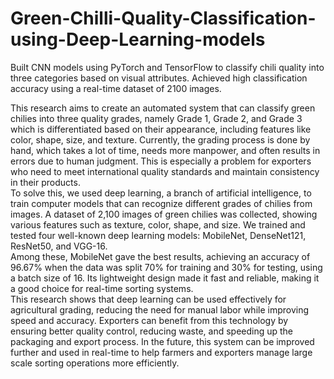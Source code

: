 # Green-Chilli-Quality-Classification-using-Deep-Learning-models
Built CNN models using  PyTorch and TensorFlow to classify chili quality into three categories based  on visual attributes. Achieved high classification accuracy using a real-time dataset of 2100 images.


This research aims to create an automated system that can classify green chilies into 
three quality grades, namely Grade 1, Grade 2, and Grade 3 which is differentiated 
based on their appearance, including features like color, shape, size, and texture. 
Currently, the grading process is done by hand, which takes a lot of time, needs more 
manpower, and often results in errors due to human judgment. This is especially a 
problem for exporters who need to meet international quality standards and maintain 
consistency in their products.  
To solve this, we used deep learning, a branch of artificial intelligence, to train 
computer models that can recognize different grades of chilies from images. A dataset 
of 2,100 images of green chilies was collected, showing various features such as 
texture, color, shape, and size. We trained and tested four well-known deep learning 
models: MobileNet, DenseNet121, ResNet50, and VGG-16.  
Among these, MobileNet gave the best results, achieving an accuracy of 96.67% when 
the data was split 70% for training and 30% for testing, using a batch size of 16. Its 
lightweight design made it fast and reliable, making it a good choice for real-time 
sorting systems.  
This research shows that deep learning can be used effectively for agricultural grading, 
reducing the need for manual labor while improving speed and accuracy. Exporters 
can benefit from this technology by ensuring better quality control, reducing waste, and 
speeding up the packaging and export process. In the future, this system can be 
improved further and used in real-time to help farmers and exporters manage large
scale sorting operations more efficiently.
